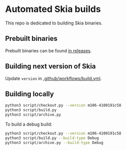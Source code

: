 # Automated Skia builds

This repo is dedicated to building Skia binaries.

## Prebuilt binaries

Prebuilt binaries can be found [in releases].

## Building next version of Skia

Update `version` in [.github/workflows/build.yml].

## Building locally

```sh
python3 script/checkout.py --version m106-4100191c58
python3 script/build.py
python3 script/archive.py
```

To build a debug build:

```sh
python3 script/checkout.py --version m106-4100191c58
python3 script/build.py --build-type Debug
python3 script/archive.py --build-type Debug
```


[in releases]: https://github.com/cycfi/skia-build/releases
[.github/workflows/build.yml]: https://github.com/cycfi/skia-build/blob/master/.github/workflows/build.yml
